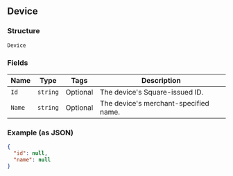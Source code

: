 ## Device

### Structure

`Device`

### Fields

| Name | Type | Tags | Description |
|  --- | --- | --- | --- |
| `Id` | `string` | Optional | The device's Square-issued ID. |
| `Name` | `string` | Optional | The device's merchant-specified name. |

### Example (as JSON)

```json
{
  "id": null,
  "name": null
}
```

